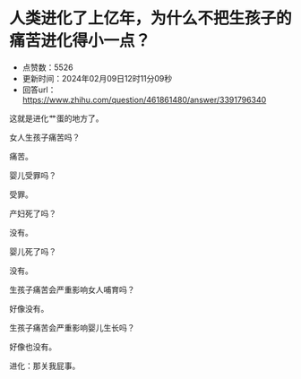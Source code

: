 # 人类进化了上亿年，为什么不把生孩子的痛苦进化得小一点？
- 点赞数：5526
- 更新时间：2024年02月09日12时11分09秒
- 回答url：https://www.zhihu.com/question/461861480/answer/3391796340
<body>
 <p data-pid="zEnV6vV8">这就是进化艹蛋的地方了。</p>
 <p data-pid="nZmQMoxq">女人生孩子痛苦吗？</p>
 <p data-pid="LdMiXa-T">痛苦。</p>
 <p data-pid="ItQFtzVz">婴儿受罪吗？</p>
 <p data-pid="_zbDnvVW">受罪。</p>
 <p data-pid="IxxsD27J">产妇死了吗？</p>
 <p data-pid="TribAexZ">没有。</p>
 <p data-pid="BgOVT-lG">婴儿死了吗？</p>
 <p data-pid="Sapi82pj">没有。</p>
 <p data-pid="xZHwQ1ey">生孩子痛苦会严重影响女人哺育吗？</p>
 <p data-pid="p-DlJQle">好像没有。</p>
 <p data-pid="Zqr0exGz">生孩子痛苦会严重影响婴儿生长吗？</p>
 <p data-pid="AcrsYnhI">好像也没有。</p>
 <p data-pid="DdWQRiMX">进化：那关我屁事。</p>
</body>
